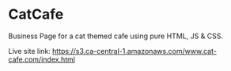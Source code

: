 # CatCafe
Business Page for a cat themed cafe using pure HTML, JS &amp; CSS.

Live site link: https://s3.ca-central-1.amazonaws.com/www.cat-cafe.com/index.html

